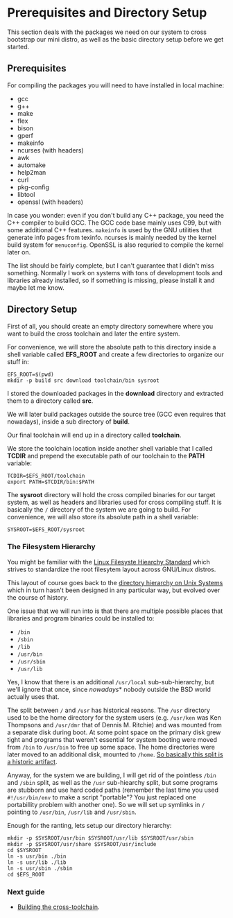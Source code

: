 # Prerequisites and Directory Setup

This section deals with the packages we need on our system to cross bootstrap
our mini distro, as well as the basic directory setup before we get started.

## Prerequisites

For compiling the packages you will need to have installed in local machine:

* gcc
* g++
* make
* flex
* bison
* gperf
* makeinfo
* ncurses (with headers)
* awk
* automake
* help2man
* curl
* pkg-config
* libtool
* openssl (with headers)


In case you wonder: even if you don't build any C++ package, you need the C++
compiler to build GCC. The GCC code base mainly uses C99, but with some
additional C++ features. `makeinfo` is used by the GNU utilities that generate
info pages from texinfo. ncurses is mainly needed by the kernel build system
for `menuconfig`. OpenSSL is also requried to compile the kernel later on.

The list should be fairly complete, but I can't guarantee that I didn't miss
something. Normally I work on systems with tons of development tools and
libraries already installed, so if something is missing, please install it
and maybe let me know.

## Directory Setup

First of all, you should create an empty directory somewhere where you want
to build the cross toolchain and later the entire system.

For convenience, we will store the absolute path to this directory inside a
shell variable called **EFS_ROOT** and create a few directories to organize
our stuff in:

	EFS_ROOT=$(pwd)
	mkdir -p build src download toolchain/bin sysroot

I stored the downloaded packages in the **download** directory and extracted
them to a directory called **src**.

We will later build packages outside the source tree (GCC even requires that
nowadays), inside a sub directory of **build**.

Our final toolchain will end up in a directory called **toolchain**.

We store the toolchain location inside another shell variable that I called
**TCDIR** and prepend the executable path of our toolchain to the **PATH**
variable:

	TCDIR=$EFS_ROOT/toolchain
	export PATH=$TCDIR/bin:$PATH

The **sysroot** directory will hold the cross compiled binaries for our target
system, as well as headers and libraries used for cross compiling stuff. It is
basically the `/` directory of the system we are going to build. For
convenience, we will also store its absolute path in a shell variable:

	SYSROOT=$EFS_ROOT/sysroot

### The Filesystem Hierarchy

You might be familiar with the [Linux Filesyste Hiearchy Standard](https://en.wikipedia.org/wiki/Filesystem_Hierarchy_Standard)
which strives to standardize the root filesytem layout across GNU/Linux distros.

This layout of course goes back to the [directory hierarchy on Unix Systems](https://en.wikipedia.org/wiki/Unix_directory_structure)
which in turn hasn't been designed in any particular way, but evolved over the
course of history.

One issue that we will run into is that there are multiple possible places that
libraries and program binaries could be installed to:
 - `/bin`
 - `/sbin`
 - `/lib`
 - `/usr/bin`
 - `/usr/sbin`
 - `/usr/lib`

Yes, I know that there is an additional `/usr/local` sub-sub-hierarchy, but we'll
ignore that once, since *nowadays** nobody outside the BSD world actually uses
that.

The split between `/` and `/usr` has historical reasons. The `/usr` directory
used to be the home directory for the system users (e.g. `/usr/ken` was Ken
Thompsons and `/usr/dmr` that of Dennis M. Ritchie) and was mounted from a
separate disk during boot. At some point space on the primary disk grew tight
and programs that weren't essential for system booting were moved from `/bin`
to `/usr/bin` to free up some space. The home directories were later moved to
an additional disk, mounted to `/home`. [So basically this split is a historic artifact](http://lists.busybox.net/pipermail/busybox/2010-December/074114.html).

Anyway, for the system we are building, I will get rid of the pointless `/bin`
and `/sbin` split, as well as the `/usr` sub-hiearchy split, but some programs
are stubborn and use hard coded paths (remember the last time you
used `#!/usr/bin/env` to make a script "portable"? You just replaced one
portabillity problem with another one). So we will set up symlinks in `/`
pointing to `/usr/bin`, `/usr/lib` and `/usr/sbin`.

Enough for the ranting, lets setup our directory hierarchy:

	mkdir -p $SYSROOT/usr/bin $SYSROOT/usr/lib $SYSROOT/usr/sbin
	mkdir -p $SYSROOT/usr/share $SYSROOT/usr/include
	cd $SYSROOT
	ln -s usr/bin ./bin
	ln -s usr/lib ./lib
	ln -s usr/sbin ./sbin
	cd $EFS_ROOT

### Next guide
* [Building the cross-toolchain](crosscc.md).
